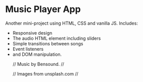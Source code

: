 <h1>Music Player App</h1> 

<p> Another mini-project using HTML, CSS and vanilla JS. Includes:
<ul> <li>Responsive design</li>
<li>The audio HTML element including sliders</li>
<li>Simple transitions between songs</li>
<li>Event listeners</li>
<li>and DOM manipulation.</li> </p>

<p>// Music by Bensound. //</p>
<p>// Images from unsplash.com //</p> 
